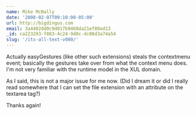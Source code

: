```yaml
---
name: Mike McNally
date: '2008-02-07T09:10:00-05:00'
url: http://bigdingus.com
email: 3a4402dd0c9d017b9468da21ef80ad13
_id: ca223293-f883-4c24-9d0c-dc08d3a74a54
slug: '/its-all-text-v080/'
---
```


Actually easyGestures (like other such extensions) steals the contextmenu
event; basically the gestures take over from what the context menu does. I'm
not very familiar with the runtime model in the XUL domain.

As I said, this is not a major issue for me now. (Did I dream it or did I
really read somewhere that I can set the file extension with an attribute on
the textarea tag?)

Thanks again!
